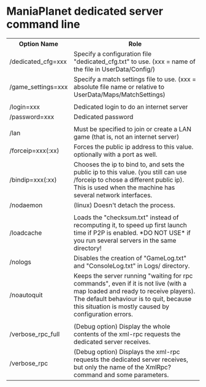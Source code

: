 ManiaPlanet dedicated server command line
=========================================

<table>
  <tr>
    <th>Option Name</th><th>Role</th>
  </tr>
  <tr>
    <td>/dedicated_cfg=xxx</td><td>Specify a configuration file "dedicated_cfg.txt" to use. (xxx = name of the file in UserData/Config/)</td>
  </tr>
  <tr>
    <td>/game_settings=xxx </td><td>Specify a match settings file to use. (xxx = absolute file name or relative to UserData/Maps/MatchSettings)</td>
  </tr>
  <tr>
	<td colspan="2"></td>
  </tr>
  <tr>
	<td>/login=xxx</td><td>Dedicated login to do an internet server</td>
  </tr>
  <tr>
	<td>/password=xxx</td><td>Dedicated password</td>
  </tr>
  <tr>
	<td colspan="2"></td>
  </tr>
  <tr>
    <td>/lan</td><td>Must be specified to join or create a LAN game (that is, not an internet server)</td>
  </tr>
  <tr>
    <td>/forceip=xxx(:xx)</td><td>Forces the public ip address to this value. optionally with a port as well.</td>
  </tr>
  <tr>
    <td>/bindip=xxx(:xx)</td><td>Chooses the ip to bind to, and sets the public ip to this value. (you still can use /forceip to chose a different public ip). This is used when the machine has several network interfaces.</td>
  </tr>
  <tr>
    <td>/nodaemon</td><td>(linux) Doesn't detach the process.</td>
  </tr>
  <tr>
	<td colspan="2"></td>
  </tr>
  <tr>
	<td>/loadcache</td><td>Loads the "checksum.txt" instead of recomputing it, to speed up first launch time if P2P is enabled. *DO NOT USE* if you run several servers in the same directory!</td>
  </tr>
  <tr>
	<td>/nologs</td><td>Disables the creation of "GameLog.txt" and "ConsoleLog.txt" in Logs/ directory.</td>
  </tr>
  <tr>
	<td>/noautoquit</td><td>Keeps the server running "waiting for rpc commands", even if it is not live (with a map loaded and ready to receive players). The default behaviour is to quit, because this situation is mostly caused by configuration errors.</td>
  </tr>
  <tr>
	<td colspan="2"></td>
  </tr>
  <tr>
    <td>/verbose_rpc_full</td><td>(Debug option) Display the whole contents of the xml-rpc requests the dedicated server receives.</td>
  </tr>
  <tr>
    <td>/verbose_rpc </td><td>(Debug option) Displays the xml-rpc requests the dedicated server receives, but only the name of the XmlRpc? command and some parameters.</td>
  </tr>
</table>

 
